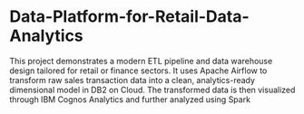 # Data-Platform-for-Retail-Data-Analytics
This project demonstrates a modern ETL pipeline and data warehouse design tailored for retail or finance sectors. It uses Apache Airflow to transform raw sales transaction data into a clean, analytics-ready dimensional model in DB2 on Cloud. The transformed data is then visualized through IBM Cognos Analytics and further analyzed using Spark
